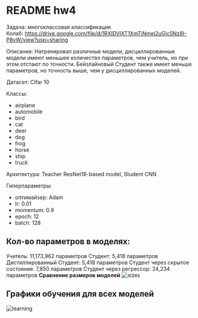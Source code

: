 # README hw4

Задача: многоклассовая классификация  
Колаб: https://drive.google.com/file/d/1RXlDVIXT1XmTiNmej2uGjc5Nz8I-P8vW/view?usp=sharing

Описание: Натренировал различные модели, дисциллированные модели имеют меньшее количество параметров, чем учитель, но при этом отстают по точности. Бейзлайновый Студент также имеет меньше параметров, но точность выше, чем у дисциллированных моделей.

Датасет: Cifar 10  

Классы:  
- airplane   
- automobile  
- bird  
- cat  
- deer  
- dog  
- frog  
- horse  
- ship  
- truck  
  
Архитектура: Teacher ResNet18-based model, Student CNN 
  
Гиперпараметры:   
- оптимайзер: Adam  
- lr: 0.01  
- momentum: 0.9  
- epoch: 12  
- batch: 128  
  
## Кол-во параметров в моделях:  
Учитель: 11,173,962 параметров
Студент: 5,418 параметров
Дистиллированный Студент: 5,418 параметров
Студент через скрытое состояние: 7,850 параметров
Студент через регрессор: 24,234 параметров
**Сравнение размеров моделей**
![sizes](https://i.ibb.co/m5xSQ37z/model-sizes-1.png)


## Графики обучения для всех моделей
![learning](https://i.ibb.co/m5dDLJwb/training-curves-3.png)


